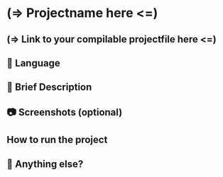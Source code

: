 <!-- TODO: Add a README Template everyone can user for the project -->

# (=> Projectname here <=)
## (=> Link to your compilable projectfile here <=)

## 📘 Language

## 🧠 Brief Description

## 📷 Screenshots (optional)

## How to run the project

## 💬 Anything else?